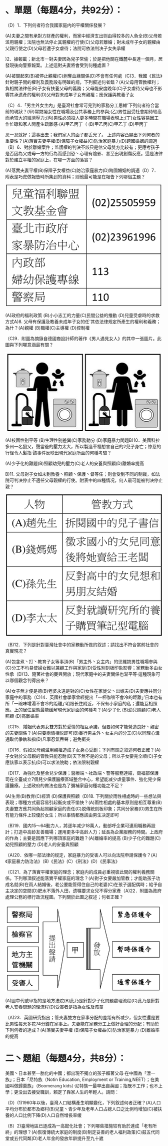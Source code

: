 # 、單題（每題4分，共92分）：

（D）1．下列何者符合我國家庭内的平權關係發展？

(A)夫妻之間有承對方财產的權利，而家中經濟支出则由得较多的人負全(B)父母若滥用親權；法院也無法停止其親權的行使(C)父母若離婚；對未成年子女的親權由父親行使之(D)父母若遭子女虐待；法院可依法判决子女失承權

)2．據報載；新北市一對夫妻因為兒子常偷；於是把他關在鐵麓中長達一個月，居發現後向警察報案。上述這對夫妻將會受到何種處置？

(A)被關起來(B)被停止親權(C)剥奪血緣關係(D)不會有任何處（C)3．我國《民法》針對親子間的權利及義務設有明確的规，下列叙述何者錯？(A)父母用管教權利；負相關法律任(B)子女有扶養父母的義務；父母能安度晚年(C)子女虐待父母也不影響其承遗產的權利(D)父母對未成年子女有親權；應保護與教養子女

（C）4．「男主外女主内」是臺灣社會常可見到的家務分工思維’下列何者符合當前的現狀？(甲)常妨凝女性在職場及公共事務上的参與;(乙)男性因受社會期待较高而承较大的經濟壓力;(丙)男性必须投人更多時間在職場表現上;(丁)女性容易因工作忙碌和家人間產生疏離感·(A)甲乙丙丁（  (B)甲乙丙(C)甲乙丁  (D)甲丙丁

忍一忍就好；這事出去；我們家人的面子都丢光了。 上述内容凸顯出下列何者的重要性？(A)落實夫妻平權(B)保障子女權益(C)防治家庭暴力(D)跨國婚姻的調適（B）6．對於離婚案件；监護權的判決不該只是估父母雙方比较有；更應考孩子是否因為父或母一方的行為而感到恐丶心理有陰影、甚至出現創傷反應。這是法律對於建立平權的家庭上，在哪一方面的落實？

(A)落實夫妻平權(B)保障子女權益(C)防治家庭暴力(D)跨國婚姻的調適（D）7．附表是巧虎做報告時所集到的資料；则他最可能是在報告下列哪個主題？

![](images\test_batch\Civics_and_Society\d8303fc7bf268623198f0120363fd1d098fc9e0c85364174bc4f0f259ea85770.png)

(A)政府的福利政策 (B)小小志工的力量(C)民間公益的推動  (D)兒童受虐時的求救方式A)8. 父母有保護及教養未成年子女的任'其依法律规定所產生的權利和羲務；為什？(A)親權 (B)職權(C)主導權 (D)控制權

（C)9．附圖為摘錄自德國裔設計師的著作《男人遇見女人》的其中一張圖片。此圖與下列哪意涵最有關？

![](images\test_batch\Civics_and_Society\9b178afe58fcf94a20cc91ead47b3cdeb67c8d42f016130d033645fcc5a83c97.png)

(A)校園性别平等 (B)生理性别差巽(C)家務動分 (D)家庭暴力問題B)10．美國科拉多州一名狠父，聲當爸的壓力太大，所以製造車福想害自己的2兒子身亡；惨忍的行径令人髮指·該事件反映出現代家庭所面的何種考驗？

(A)少子化的難題(B)照顧幼兒的壓力(C)老人的安養與照顧(D)離婚率提高

B)11. 父母對子女如未到教養丶照顧丶保護丶督等任；则會受到不同的制裁，如法院可判决停止不適任父母親權的行使。附表中的四種情况，何人最可能被判决停止親？

![](images\test_batch\Civics_and_Society\5e0138f8389e2ddf530b49509fd1af90b971c1e8bdb3c622e03c1014a58aa5e2.png)

（B)12．下列是針對臺灣社會中的家務動所做的叙述；請找出不符合當前社會的真實現况？

(A)包含煮丶打丶教育子女等事頂(B)「男主外丶女主内」的思維妨男性職場参與(C)分工不均易使婦女難以兼顧工作與家庭(D)受性别刻板印象影響；家務動多由女性承（D)13．隨著社會的夔與開放；現代家庭中的夫妻關係也渐平等·這種現象可以哪個觀念判得出来？

(A)女子無才便是德(B)老婆永遠是對的(C)女性在家徙父丶出嫁夫(D)夫妻應共同分家庭中的事務（C)14．英國社會學家曾經提出「一杯咖啡不會冷的距離」’日本也有所「一碗味增湯不會冷的距離」’明跟长住附近，不保有小家庭的私；還能互相照應。上的居住型態最能缓解現代家庭面的何種考？(A)少子化 (B)幼兒照顧(C)老人照顧 (D)高離婚率

（C)15．婚姻代表男女雙方對於愛情的相互承諾，但要如何才能營造良好丶親密的夫妻關係？(A)只要兩情相悦即可(B)奉行男主外丶女主内的分工(C)以同理心溝通取代爭執和指(D)凡事忍氣吞聲；避免衢突

（D)16．假如父母親滥用親權造成子女身心受創；下列有關之叙述何者正確？(A)子女對於父母親的管教只能忍耐(B)天下無不是的父母；所以子女要完全順(C)子女應該家以表示抗(D)可以求法院助；依法限制親權

（D)17．為強化及整合兒少保護；醫療端丶社政端丶警等服務連結，衛福部保護司在全臺成立7個兒少保護醫療區域整合中心，希望能减少虐童事件、強化兒少保護醫療。上述政府的做法也是為了彌補家庭何種功能之不足？

(A)生育(B)教育(C)經濟 (D)保護與照顧（D)18. 下列關於雨性相處時的一些想法與表現；哪種方式最容易引起衡突或不愉快？(A)雨性相處的基本原则是相互尊重(B)夫妻雙方應共同負起照顧家庭的责任(C)脱傳統刻板印象；共同分家務(D)男生在所有能力條件上较優於女生；所以事情都應該由男生决定即可

（B)19．國内15～64動力人，將逐年减少18萬人，動部呼企業可連用職務再設計；打造中高龄友善職場；運用更多中高龄人力；延長為企業服務的時間。上政府的作為；主要是因應下列哪頂家庭的難題？(A)離婚率的提高 (B)少子化的難題(C)幼兒照顧的壓力 (D)老人的安養與照顧

（A)20．依哪一部法律的规定，家庭暴力的受害人可以向法院申請保護令？(A）《家庭暴力防治法》（B)《民法》(C）《刑法》(D）《民事法》

（C)21．為了落實平權家庭的理念；家庭内的成員必重視彼此間的權利羲務關係。下列哪頂叙述能落實平權家庭的理念？(A)對子女要嚴加管教；才能助孩子功成名就(B)在雨人結婚後，老公要能管得住自己的老婆(C)在孩子選配偶時；給予自主决定的空間(D)肥水不落外人田，遗嘱要求女兒不得分家產（A)22．附圖為政府處理公務的標行政流程圖。下列關於此圖之叙述；何者正確？

![](images\test_batch\Civics_and_Society\fe1664852d2bed652e3479c57d7dff99490d828729e1fc4441cb78cd3c0df9bf.png)

(A)圖中代號甲指的是地方法院(B)此乃是針對少子化問題處理流程(C)此乃是針對老人安養問題的理流程(D)受害者是指為女性及孩童

（A)23．英國研究指出；管夫妻雙方在家事分配的差距有所减少，但女性還是要比男性每天多花74分鐘在家事上。夫妻能在家務分工上做好合理的分配；有助於下列何者的達成？(A)落實夫妻平權 (B)保障子女權益(C)防治家庭暴力 (D)離婚率的提高

# 二丶題組（每題4分，共8分）：

美國丶日本甚至一胎化的中國；都出現不獨立的孩子賴著父母·在中國為「漂一族」；日本「尼特族（Notin Education, Employment or Training,NEET）；在美國叫做歸巢族」（Boomerang kids）·尼特族一最早出自英國；指既不工作；也不上學；更没出去接受職訓，賴定了靠家人生的年輕人。請問：

（D）(1)1960年以後，臺灣人口結構產生明顯變化，下列叙述何者正確？(A)人口平均分布於都市及鄉村(B)兒童丶青少年及老年人口占總人口之比例均增加(C)被扶養的人口比例下降(D)人口自然增長率缓

（B）2)臺灣地區已逐成為一高懿化社會；下列哪些措施较有助於達成「老有所終」的理想？(A)恢復傳統大家庭的制度(B)制定妥善的老人福利政策(C)鼓五代同堂或五代同粼(D)老人年金的發放年龄提升至九十崴

